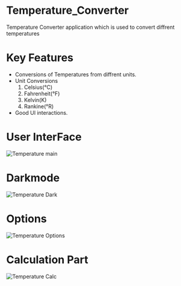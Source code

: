 # Temperature_Converter
Temperature Converter application which is used to convert diffrent temperatures

# Key Features
- Conversions of Temperatures from diffrent units.
- Unit Conversions
  1. Celsius(°C)
  2. Fahrenheit(°F)
  3. Kelvin(K)
  4. Rankine(°R)
- Good UI interactions.

# User InterFace
![Temperature main](https://github.com/Pvamsi02/Temperature_Converter/assets/112920388/d8b04fab-276b-4951-9513-a47e5da4ca83)

# Darkmode
![Temperature Dark](https://github.com/Pvamsi02/Temperature_Converter/assets/112920388/01479c43-546c-498d-9872-f13a8ccc9d80)

# Options 
![Temperature Options](https://github.com/Pvamsi02/Temperature_Converter/assets/112920388/d9ecfdc2-ffba-411e-b20a-1be60d3bdd76)

# Calculation Part
![Temperature Calc](https://github.com/Pvamsi02/Temperature_Converter/assets/112920388/423e4de2-b03c-43cb-84f1-965ce32b308b)



